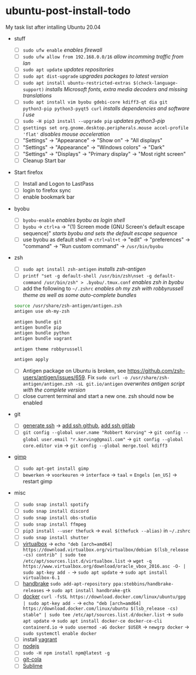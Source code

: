 # ubuntu-post-install-todo

My task list after intalling Ubuntu 20.04

-   stuff

    -   [ ] `sudo ufw enable` _enables firewall_
    -   [ ] `sudo ufw allow from 192.168.0.0/16` _allow incomming traffic from lan_ 
    -   [ ] `sudo apt update` _updates repositories_
    -   [ ] `sudo apt dist-upgrade` _upgrades packages to latest version_
    -   [ ] `sudo apt install ubuntu-restricted-extras $(check-language-support)` _installs Microsoft fonts, extra media decoders and missing translations_
    -   [ ] `sudo apt install vim byobu gdebi-core kdiff3-qt dia git python3-pip python3-pyqt5 curl` _installs dependencies and software I use_
    -   [ ] `sudo -H pip3 install --upgrade pip` _updates python3-pip_
    -   [ ] `gsettings set org.gnome.desktop.peripherals.mouse accel-profile 'flat'` _disables mouse acceleration_
    -   [ ] "Settings" -> "Appearance" -> "Show on" -> "All displays"
    -   [ ] "Settings" -> "Appearance" -> "Windows colors" -> "Dark"
    -   [ ] "Settings" -> "Displays" -> "Primary display" -> "Most right screen"
    -   [ ] Cleanup Start bar

-   Start firefox

    -   [ ] Install and Logon to LastPass
    -   [ ] login to firefox sync
    -   [ ] enable bookmark bar

-   byobu

    -   [ ] `byobu-enable` _enables byobu as login shell_
    -   [ ] `byobu` -> `ctrl+a` -> "(1) Screen mode (GNU Screen's default escape sequence)" _starts byobu and sets the default escape sequence_
    -   [ ] use byobu as default shell -> `ctrl+alt+t` -> "edit" -> "preferences" -> "command" -> "Run custom command" -> `/usr/bin/byobu`

-   zsh

    -   [ ] `sudo apt install zsh-antigen` _installs zsh-antigen_
    -   [ ] `printf "set -g default-shell /usr/bin/zsh\nset -g default-command /usr/bin/zsh" > .byobu/.tmux.conf` _enables zsh in byobu_
    -   [ ] add the following to `~/.zshrc` _enables oh my zsh with robbyrussell theme as well as some auto-complete bundles_

    ```bash
    source /usr/share/zsh-antigen/antigen.zsh
    antigen use oh-my-zsh

    antigen bundle git
    antigen bundle pip
    antigen bundle python
    antigen bundle vagrant

    antigen theme robbyrussell

    antigen apply
    ```

    -   [ ] Antigen package on Ubuntu is broken, see https://github.com/zsh-users/antigen/issues/659. Fix `sudo curl -o /usr/share/zsh-antigen/antigen.zsh -sL git.io/antigen` _overwrites antigen script with the complete version_
    -   [ ] close current terminal and start a new one. zsh should now be enabled

-   git

    -   [ ] [generate ssh](https://gist.github.com/robkorv/592b46e8ff9742d74ca4a3f894857dee) -> [add ssh github](https://github.com/settings/ssh), [add ssh gitlab](https://gitlab.com/profile/keys)
    -   [ ] `git config --global user.name "Robbert Korving"` -> `git config --global user.email "r.korving@gmail.com"` -> `git config --global core.editor vim` -> `git config --global merge.tool kdiff3`

-   [gimp](http://www.gimp.org/)

    -   [ ] `sudo apt-get install gimp`
    -   [ ] `bewerken` -> `voorkeuren` -> `interface` -> `taal` = `Engels [en_US]` -> restart gimp

-   misc
    -   [ ] `sudo snap install spotify`
    -   [ ] `sudo snap install discord`
    -   [ ] `sudo snap install obs-studio`
    -   [ ] `sudo snap install ffmpeg`
    -   [ ] `pip3 install --user thefuck` -> `eval $(thefuck --alias)` in `~/.zshrc`
    -   [ ] `sudo snap install shutter`
    -   [ ] [virtualbox](https://www.virtualbox.org/wiki/Linux_Downloads#Debian-basedLinuxdistributions) -> `echo "deb [arch=amd64] https://download.virtualbox.org/virtualbox/debian $(lsb_release -cs) contrib" | sudo tee /etc/apt/sources.list.d/virtualbox.list` -> `wget -q https://www.virtualbox.org/download/oracle_vbox_2016.asc -O- | sudo apt-key add -` -> `sudo apt update` -> `sudo apt install virtualbox-6.1`
    -   [ ] [handbrake](https://handbrake.fr/) `sudo add-apt-repository ppa:stebbins/handbrake-releases` -> `sudo apt install handbrake-gtk`
    -   [ ] [docker](https://docs.docker.com/engine/install/ubuntu/#install-using-the-repository) `curl -fsSL https://download.docker.com/linux/ubuntu/gpg | sudo apt-key add -` -> `echo "deb [arch=amd64] https://download.docker.com/linux/ubuntu $(lsb_release -cs) stable" | sudo tee /etc/apt/sources.list.d/docker.list` -> `sudo apt update` -> `sudo apt install docker-ce docker-ce-cli containerd.io` -> `sudo usermod -aG docker $USER` -> `newgrp docker` -> `sudo systemctl enable docker`
    -   [ ] install [vagrant](https://www.vagrantup.com/downloads.html)
    -   [ ] [nodejs](https://github.com/nodesource/distributions/blob/master/README.md#debinstall)
    -   [ ] `sudo -H npm install npm@latest -g`
    -   [ ] [git-cola](https://github.com/git-cola/git-cola#run-from-source)
    -   [ ] [Sublime](https://www.sublimetext.com)
